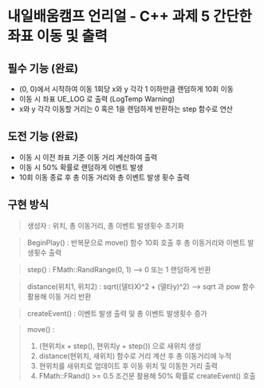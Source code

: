 # 내일배움캠프 언리얼 - C++ 과제 5 간단한 좌표 이동 및 출력

## 필수 기능 (완료)

- (0, 0)에서 시작하여 이동 1회당 x와 y 각각 1 이하만큼 랜덤하게 10회 이동
- 이동 시 좌표 UE_LOG 로 출력 (LogTemp Warning)
- x와 y 각각 이동할 거리는 0 혹은 1을 랜덤하게 반환하는 step 함수로 연산


## 도전 기능 (완료)

- 이동 시 이전 좌표 기준 이동 거리 계산하여 출력
- 이동 시 50% 확률로 랜덤하게 이벤트 발생
- 10회 이동 종료 후 총 이동 거리와 총 이벤트 발생 횟수 출력

## 구현 방식

> 생성자 : 위치, 총 이동거리, 총 이벤트 발생횟수 초기화

> BeginPlay() : 반복문으로 move() 함수 10회 호출 후 총 이동거리와 이벤트 발생횟수 출력

> step() : FMath::RandRange(0, 1) --> 0 또는 1 랜덤하게 반환

> distance(위치1, 위치2) : sqrt((델타X)^2 + (델타y)^2) --> sqrt 과 pow 함수 활용해 이동 거리 반환

> createEvent() : 이벤트 발생 출력 및 총 이벤트 발생횟수 증가

> move() :
>	1. (현위치x + step(), 현위치y + step()) 으로 새위치 생성
>	2. distance(현위치, 새위치) 함수로 거리 계산 후 총 이동거리에 누적
>	3. 현위치를 새위치로 업데이트 후 이동 위치 및 이동한 거리 출력
>	4. FMath::FRand() >= 0.5 조건문 활용해 50% 확률로 createEvent() 호출
